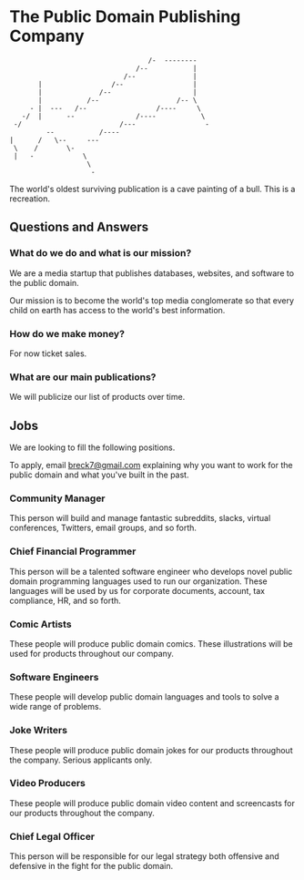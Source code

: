 # The Public Domain Publishing Company

                                                     
                                      /-  --------   
                                   /--           |   
                                /--              |   
           |                 /--                 |   
           |              /--                    |   
           |           /--                   /-- \   
         - |  ---   /--                 /----     \  
       -/  |      --               /----           \ 
     -/                        /---                 -
             --           /----                      
    |      /   \--     ---                           
     \    /       \-                                 
     |   -            \                              
                       \                             
                        -                               

The world's oldest surviving publication is a cave
painting of a bull. This is a recreation.

## Questions and Answers

### What do we do and what is our mission?

We are a media startup that publishes databases,
websites, and software to the public domain.

Our mission is to become the world's top media
conglomerate so that every child on earth has
access to the world's best information.

### How do we make money?

For now ticket sales.

### What are our main publications?

We will publicize our list of products over time.

## Jobs

We are looking to fill the following positions.

To apply, email breck7@gmail.com explaining why you want
to work for the public domain and what you've
built in the past.

### Community Manager

This person will build and manage fantastic subreddits,
slacks, virtual conferences, Twitters, email groups,
and so forth.

### Chief Financial Programmer

This person will be a talented software engineer
who develops novel public domain programming languages
used to run our organization. These languages will
be used by us for corporate documents, account, tax
compliance, HR, and so forth.

### Comic Artists

These people will produce public domain comics. These
illustrations will be used for products throughout
our company.

### Software Engineers

These people will develop public domain languages
and tools to solve a wide range of problems.

### Joke Writers

These people will produce public domain jokes for our
products throughout the company. Serious applicants
only.

### Video Producers

These people will produce public domain video content
and screencasts for our products throughout the
company.

### Chief Legal Officer

This person will be responsible for our legal
strategy both offensive and defensive in the fight
for the public domain.

